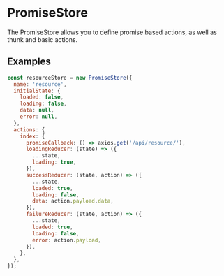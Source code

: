 # PromiseStore
The PromiseStore allows you to define promise based actions, as well as thunk
and basic actions.

## Examples
```javascript
const resourceStore = new PromiseStore({
  name: 'resource',
  initialState: {
    loaded: false,
    loading: false,
    data: null,
    error: null,
  },
  actions: {
    index: {
      promiseCallback: () => axios.get('/api/resource/'),
      loadingReducer: (state) => ({
        ...state,
        loading: true,
      }),
      successReducer: (state, action) => ({
        ...state,
        loaded: true,
        loading: false,
        data: action.payload.data,
      }),
      failureReducer: (state, action) => ({
        ...state,
        loaded: true,
        loading: false,
        error: action.payload,
      }),
    },
  },
});
```
